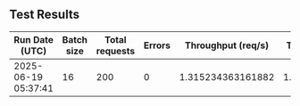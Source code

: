 ## Test Results

| Run Date (UTC)        | Batch size | Total requests | Errors | Throughput (req/s) | Throughput (char/s) | Avg req duration (s) | 50%ile req duration (s) |
|-----------------------|------------|---------------|--------|--------------------|---------------------|----------------------|-------------------------|
| 2025-06-19 05:37:41 | 16 | 200 | 0 | 1.315234363161882 | 1.315234363161882 | 11.767300326824188 | 11.835418343544006 |
